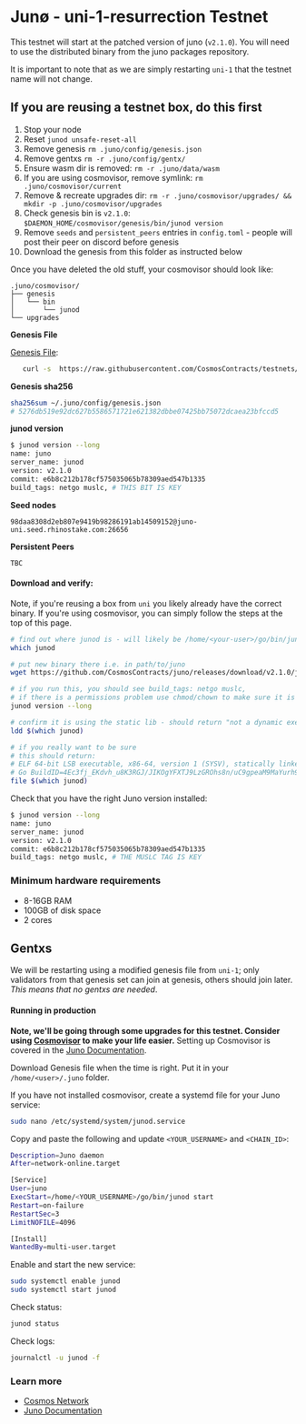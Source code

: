 # Junø - uni-1-resurrection Testnet

This testnet will start at the patched version of juno (`v2.1.0`). You will need to use the distributed binary from the juno packages repository.

It is important to note that as we are simply restarting `uni-1` that the testnet name will not change.

## If you are reusing a testnet box, do this first

1. Stop your node
2. Reset `junod unsafe-reset-all`
3. Remove genesis `rm .juno/config/genesis.json`
4. Remove gentxs `rm -r .juno/config/gentx/`
5. Ensure wasm dir is removed: `rm -r .juno/data/wasm`
6. If you are using cosmovisor, remove symlink: `rm .juno/cosmovisor/current`
7. Remove & recreate upgrades dir: `rm -r .juno/cosmovisor/upgrades/ && mkdir -p .juno/cosmovisor/upgrades`
8. Check genesis bin is `v2.1.0`: `$DAEMON_HOME/cosmovisor/genesis/bin/junod version`
9. Remove `seeds` and `persistent_peers` entries in `config.toml` - people will post their peer on discord before genesis
10. Download the genesis from this folder as instructed below

Once you have deleted the old stuff, your cosmovisor should look like:

```
.juno/cosmovisor/
├── genesis
│   └── bin
│       └── junod
└── upgrades
```

**Genesis File**

[Genesis File](/uni-1-resurrection/genesis.json):

```bash
   curl -s  https://raw.githubusercontent.com/CosmosContracts/testnets/main/uni-1-resurrection/genesis.json > ~/.juno/config/genesis.json
```

**Genesis sha256**

```bash
sha256sum ~/.juno/config/genesis.json
# 5276db519e92dc627b5586571721e621382dbbe07425bb75072dcaea23bfccd5
```

**junod version**

```bash
$ junod version --long
name: juno
server_name: junod
version: v2.1.0
commit: e6b8c212b178cf575035065b78309aed547b1335
build_tags: netgo muslc, # THIS BIT IS KEY
```

**Seed nodes**

```
98daa8308d2eb807e9419b98286191ab14509152@juno-uni.seed.rhinostake.com:26656
```

**Persistent Peers**

```
TBC
```

#### Download and verify:

Note, if you're reusing a box from `uni` you likely already have the correct binary. If you're using cosmovisor, you can simply follow the steps at the top of this page.

```sh
# find out where junod is - will likely be /home/<your-user>/go/bin/junod
which junod

# put new binary there i.e. in path/to/juno
wget https://github.com/CosmosContracts/juno/releases/download/v2.1.0/junod -O /home/<your-user>/go/bin/junod

# if you run this, you should see build_tags: netgo muslc,
# if there is a permissions problem use chmod/chown to make sure it is executable
junod version --long

# confirm it is using the static lib - should return "not a dynamic executable"
ldd $(which junod)

# if you really want to be sure
# this should return:
# ELF 64-bit LSB executable, x86-64, version 1 (SYSV), statically linked, 
# Go BuildID=4Ec3fj_EKdvh_u8K3RGJ/JIKOgYFXTJ9LzGROhs8n/uC9gpeaM9MaYurh9DJiN/YcvB8Jc2ivQM2zUSHMhg, stripped
file $(which junod)
```

Check that you have the right Juno version installed:

```sh
$ junod version --long
name: juno
server_name: junod
version: v2.1.0
commit: e6b8c212b178cf575035065b78309aed547b1335
build_tags: netgo muslc, # THE MUSLC TAG IS KEY
```

### Minimum hardware requirements

- 8-16GB RAM
- 100GB of disk space
- 2 cores

## Gentxs

We will be restarting using a modified genesis file from `uni-1`; only validators from that genesis set can join at genesis, others should join later. _This means that no gentxs are needed_.

#### Running in production

**Note, we'll be going through some upgrades for this testnet. Consider using [Cosmovisor](https://github.com/cosmos/cosmos-sdk/tree/master/cosmovisor) to make your life easier.** Setting up Cosmovisor is covered in the [Juno Documentation](https://docs.junochain.com/validators/setting-up-cosmovisor).

Download Genesis file when the time is right. Put it in your `/home/<user>/.juno` folder.

If you have not installed cosmovisor, create a systemd file for your Juno service:

```sh
sudo nano /etc/systemd/system/junod.service
```

Copy and paste the following and update `<YOUR_USERNAME>` and `<CHAIN_ID>`:

```sh
Description=Juno daemon
After=network-online.target

[Service]
User=juno
ExecStart=/home/<YOUR_USERNAME>/go/bin/junod start
Restart=on-failure
RestartSec=3
LimitNOFILE=4096

[Install]
WantedBy=multi-user.target
```

Enable and start the new service:

```sh
sudo systemctl enable junod
sudo systemctl start junod
```

Check status:

```sh
junod status
```

Check logs:

```sh
journalctl -u junod -f
```

### Learn more

- [Cosmos Network](https://cosmos.network)
- [Juno Documentation](https://docs.junochain.com/)
